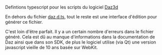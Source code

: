 
Defintions typescript pour les scripts du logiciel [Daz3d](https://www.daz3d.com/)

En dehors du fichier [daz.d.ts](./daz.d.ts), tout le reste est une interface d'édition pour générer ce fichier.

C'est loin d'être parfait. Il y a un certain nombre d'erreurs dans le fichier généré.
Cela est dû au manque d'informations dans la documentation de Daz ainsi que dans son SDK, de plus le logiciel utilise (via Qt) une version javascript vieille de 10 ans basée sur WebKit.
